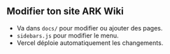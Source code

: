 ## Modifier ton site ARK Wiki

- Va dans `docs/` pour modifier ou ajouter des pages.
- `sidebars.js` pour modifier le menu.
- Vercel déploie automatiquement les changements.
